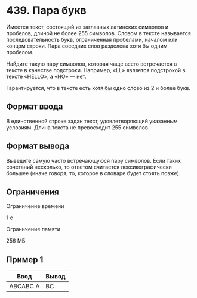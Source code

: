 # 439. Пара букв

Имеется текст, состоящий из заглавных латинских символов и пробелов, длиной не более 255 символов. Словом в тексте называется последовательность букв, ограниченная пробелами, началом или концом строки. Пара соседних слов разделена хотя бы одним пробелом.

Найдите такую пару символов, которая чаще всего встречается в тексте в качестве подстроки. Например, «LL» является подстрокой в тексте «HELLO», а «HO» — нет.

Гарантируется, что в тексте есть хотя бы одно слово из 2 и более букв.

## Формат ввода

В единственной строке задан текст, удовлетворяющий указанным условиям. Длина текста не превосходит 255 символов.

## Формат вывода

Выведите самую часто встречающуюся пару символов. Если таких сочетаний несколько, то ответом считается лексикографически большее (иначе говоря, то, которое в словаре будет стоять позже).

## Ограничения

Ограничение времени

1 с

Ограничение памяти

256 МБ

## Пример 1

| Ввод     | Вывод |
|----------|-------|
| ABCABC A | BC    |

